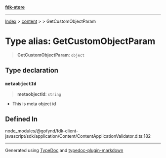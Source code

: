 [**fdk-store**](../../../README.md)
***

[Index](../../../API.md) > [content](../../README.md) > [<internal>](../README.md) > GetCustomObjectParam

# Type alias: GetCustomObjectParam

> **GetCustomObjectParam**: `object`

## Type declaration

### `metaobjectId`

> **metaobjectId**: `string`

- This is meta object id

## Defined In

node\_modules/@gofynd/fdk-client-javascript/sdk/application/Content/ContentApplicationValidator.d.ts:182

***
Generated using [TypeDoc](https://typedoc.org/) and [typedoc-plugin-markdown](https://www.npmjs.com/package/typedoc-plugin-markdown)
